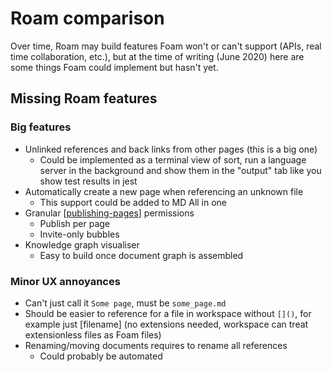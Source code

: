 # Roam comparison

Over time, Roam may build features Foam won't or can't support (APIs, real time collaboration, etc.), but at the time of writing (June 2020) here are some things Foam could implement but hasn't yet.

## Missing Roam features

### Big features

- Unlinked references and back links from other pages (this is a big one)
  - Could be implemented as a terminal view of sort, run a language server in the background and show them in the "output" tab like you show test results in jest
- Automatically create a new page when referencing an unknown file
  - This support could be added to MD All in one
- Granular [[publishing-pages]] permissions
  - Publish per page
  - Invite-only bubbles
- Knowledge graph visualiser
  - Easy to build once document graph is assembled

### Minor UX annoyances

- Can't just call it `Some page`, must be `some_page.md`
- Should be easier to reference for a file in workspace without `[]()`, for example just [filename] (no extensions needed, workspace can treat extensionless files as Foam files)
- Renaming/moving documents requires to rename all references
  - Could probably be automated

[//begin]: # "Autogenerated link references for markdown compatibility"
[publishing-pages]: publishing-pages "Publishing pages"
[//end]: # "Autogenerated link references"
